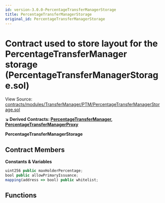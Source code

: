 ```yaml
---
id: version-3.0.0-PercentageTransferManagerStorage
title: PercentageTransferManagerStorage
original_id: PercentageTransferManagerStorage
---
```


# Contract used to store layout for the PercentageTransferManager storage (PercentageTransferManagerStorage.sol)

View Source: [contracts/modules/TransferManager/PTM/PercentageTransferManagerStorage.sol](../../contracts/modules/TransferManager/PTM/PercentageTransferManagerStorage.sol)

**↘ Derived Contracts: [PercentageTransferManager](PercentageTransferManager.md), [PercentageTransferManagerProxy](PercentageTransferManagerProxy.md)**

**PercentageTransferManagerStorage**

## Contract Members
**Constants & Variables**

```js
uint256 public maxHolderPercentage;
bool public allowPrimaryIssuance;
mapping(address => bool) public whitelist;

```

## Functions


